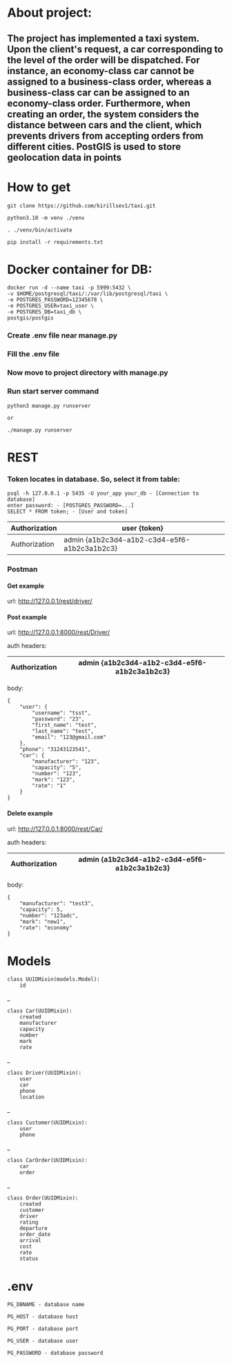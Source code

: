 
# About project:
## The project has implemented a taxi system. Upon the client's request, a car corresponding to the level of the order will be dispatched. For instance, an economy-class car cannot be assigned to a business-class order, whereas a business-class car can be assigned to an economy-class order. Furthermore, when creating an order, the system considers the distance between cars and the client, which prevents drivers from accepting orders from different cities. PostGIS is used to store geolocation data in points

# How to get
    git clone https://github.com/kirillsev1/taxi.git

    python3.10 -m venv ./venv

    . ./venv/bin/activate

    pip install -r requirements.txt

# Docker container for DB:
    docker run -d --name taxi -p 5999:5432 \
    -v $HOME/postgresql/taxi/:/var/lib/postgresql/taxi \
    -e POSTGRES_PASSWORD=12345678 \
    -e POSTGRES_USER=taxi_user \
    -e POSTGRES_DB=taxi_db \
    postgis/postgis

### Create .env file near manage.py
### Fill the .env file
### Now move to project directory with manage.py
### Run start server command
    python3 manage.py runserver
    
    or
        
    ./manage.py runserver
# REST
### Token locates in database. So, select it from table:
    psql -h 127.0.0.1 -p 5435 -U your_app your_db - [Connection to database]
    enter password: - [POSTGRES_PASSWORD=...]
    SELECT * FROM token; - [User and token]

|  Authorization   | user {token}                                 |
|------------------|----------------------------------------------|
| Authorization    | admin {a1b2c3d4-a1b2-c3d4-e5f6-a1b2c3a1b2c3} |

### Postman
#### Get example
url: http://127.0.0.1/rest/driver/
#### Post example
url: http://127.0.0.1:8000/rest/Driver/

auth headers:

| Authorization    | admin {a1b2c3d4-a1b2-c3d4-e5f6-a1b2c3a1b2c3} |
|------------------|----------------------------------------------|

body:

    {
        "user": {
            "username": "tsst",
            "password": "23",
            "first_name": "test",
            "last_name": "test",
            "email": "123@gmail.com"
        },
        "phone": "31243123541",
        "car": {
            "manufacturer": "123",
            "capacity": "5",
            "number": "123",
            "mark": "123",
            "rate": "1"
        }
    }
#### Delete example
url: http://127.0.0.1:8000/rest/Car/

auth headers:

| Authorization    | admin {a1b2c3d4-a1b2-c3d4-e5f6-a1b2c3a1b2c3} |
|------------------|----------------------------------------------|

body:
    
    {
        "manufacturer": "test3",
        "capacity": 5,
        "number": "123adc",
        "mark": "new1",
        "rate": "economy"
    }


# Models

    class UUIDMixin(models.Model):
        id
_    

    class Car(UUIDMixin):
        created
        manufacturer
        capacity
        number
        mark
        rate
_
    
    class Driver(UUIDMixin):
        user
        car 
        phone
        location
_
    
    class Customer(UUIDMixin):
        user
        phone 
_
    
    class CarOrder(UUIDMixin):
        car
        order
_

    class Order(UUIDMixin):
        created
        customer
        driver
        rating
        departure
        order_date
        arrival
        cost
        rate
        status
# .env
    PG_DBNAME - database name

    PG_HOST - database host

    PG_PORT - database port

    PG_USER - database user

    PG_PASSWORD - database password